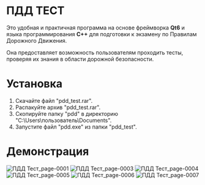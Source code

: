 # ПДД ТЕСТ
Это удобная и практичная программа на основе фреймворка **Qt6** и языка программирования **C++** для подготовки к экзамену по Правилам Дорожного Движения.

Она предоставляет возможность пользователям проходить тесты, проверяя их знания в области дорожной безопасности.

# Установка
1. Скачайте файл "pdd_test.rar".
2. Распакуйте архив "pdd_test.rar".
3. Скопируйте папку "pdd" в директорию "C:\Users\пользователь\Documents".
4. Запустите файл "pdd.exe" из папки "pdd_test".

# Демонстрация
![ПДД Тест_page-0001](https://github.com/kolyaklimk/pdd-test/assets/93304825/769568fe-0442-4f61-852c-2953dfa43768)
![ПДД Тест_page-0003](https://github.com/kolyaklimk/pdd-test/assets/93304825/0ff2c77b-6485-46b3-bacd-5f3765c37a1f)
![ПДД Тест_page-0004](https://github.com/kolyaklimk/pdd-test/assets/93304825/467798ee-ddb5-4e50-b1d9-2a2475de0bf8)
![ПДД Тест_page-0005](https://github.com/kolyaklimk/pdd-test/assets/93304825/b1fa0887-12f0-49ba-b945-07aa36b64133)
![ПДД Тест_page-0006](https://github.com/kolyaklimk/pdd-test/assets/93304825/6ba31e15-4ef8-4097-8917-765cd8257dd1)
![ПДД Тест_page-0007](https://github.com/kolyaklimk/pdd-test/assets/93304825/dcef3183-54e7-4c22-be75-e186e33a95fa)
